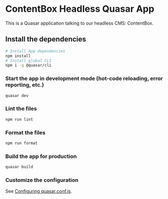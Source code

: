 # ContentBox Headless Quasar App

This is a Quasar application talking to our headless CMS: ContentBox.

## Install the dependencies

```bash
# Install App dependencies
npm install
# Install global CLI
npm i -g @quasar/cli
```

### Start the app in development mode (hot-code reloading, error reporting, etc.)

```bash
quasar dev
```

### Lint the files

```bash
npm run lint
```

### Format the files

```bash
npm run format
```

### Build the app for production

```bash
quasar build
```

### Customize the configuration

See [Configuring quasar.conf.js](https://quasar.dev/quasar-cli/quasar-conf-js).

